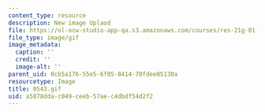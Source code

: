 ```yaml
---
content_type: resource
description: New image Uplaod
file: https://ol-ocw-studio-app-qa.s3.amazonaws.com/courses/res-21g-01-kana-spring-2010/a5878ddac049ceeb57aec4dbdf54d2f2_0543.gif
file_type: image/gif
image_metadata:
  caption: ''
  credit: ''
  image-alt: ''
parent_uid: 0cb5a176-55e5-6f05-8414-70fdee05130a
resourcetype: Image
title: 0543.gif
uid: a5878dda-c049-ceeb-57ae-c4dbdf54d2f2
---
```

